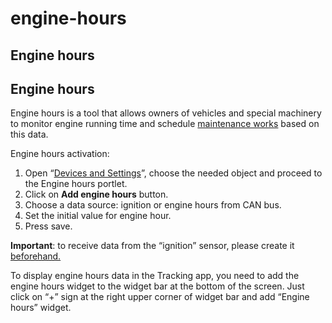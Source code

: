 # engine-hours

## Engine hours

## Engine hours

Engine hours is a tool that allows owners of vehicles and special machinery to monitor engine running time and schedule [maintenance works](../../../../fleet-management/fleet-management/maintenance.md) based on this data.

Engine hours activation:

1. Open “[Devices and Settings](../../../)”, choose the needed object and proceed to the Engine hours portlet.
2. Click on **Add engine hours** button.
3. Choose a data source: ignition or engine hours from CAN bus.
4. Set the initial value for engine hour.
5. Press save.

**Important**: to receive data from the “ignition” sensor, please create it [beforehand.](../discrete-sensors.md)

To display engine hours data in the Tracking app, you need to add the engine hours widget to the widget bar at the bottom of the screen. Just click on “+” sign at the right upper corner of widget bar and add “Engine hours” widget.
